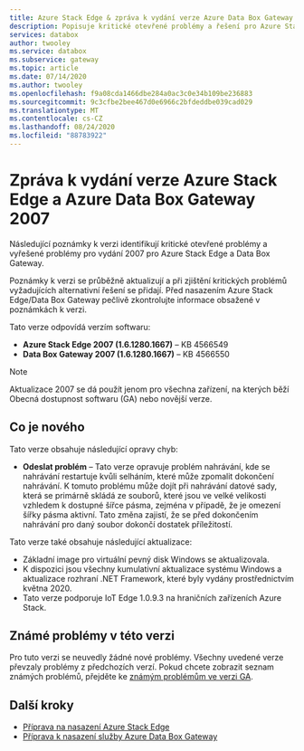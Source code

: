 ```yaml
---
title: Azure Stack Edge & zpráva k vydání verze Azure Data Box Gateway 2007 | Microsoft Docs
description: Popisuje kritické otevřené problémy a řešení pro Azure Stack Edge a Data Box Gateway spuštění 2007 verze.
services: databox
author: twooley
ms.service: databox
ms.subservice: gateway
ms.topic: article
ms.date: 07/14/2020
ms.author: twooley
ms.openlocfilehash: f9a08cda1466dbe284a0ac3c0e34b109be236883
ms.sourcegitcommit: 9c3cfbe2bee467d0e6966c2bfdeddbe039cad029
ms.translationtype: MT
ms.contentlocale: cs-CZ
ms.lasthandoff: 08/24/2020
ms.locfileid: "88783922"
---
```

# <a name="azure-stack-edge-and-azure-data-box-gateway-2007-release-notes"></a>Zpráva k vydání verze Azure Stack Edge a Azure Data Box Gateway 2007

Následující poznámky k verzi identifikují kritické otevřené problémy a vyřešené problémy pro vydání 2007 pro Azure Stack Edge a Data Box Gateway.

Poznámky k verzi se průběžně aktualizují a při zjištění kritických problémů vyžadujících alternativní řešení se přidají. Před nasazením Azure Stack Edge/Data Box Gateway pečlivě zkontrolujte informace obsažené v poznámkách k verzi.

Tato verze odpovídá verzím softwaru:

- **Azure Stack Edge 2007 (1.6.1280.1667)** – KB 4566549
- **Data Box Gateway 2007 (1.6.1280.1667)** – KB 4566550

> [!NOTE]
> Aktualizace 2007 se dá použít jenom pro všechna zařízení, na kterých běží Obecná dostupnost softwaru (GA) nebo novější verze.

## <a name="whats-new"></a>Co je nového

Tato verze obsahuje následující opravy chyb:

- **Odeslat problém** – Tato verze opravuje problém nahrávání, kde se nahrávání restartuje kvůli selháním, které může zpomalit dokončení nahrávání. K tomuto problému může dojít při nahrávání datové sady, která se primárně skládá ze souborů, které jsou ve velké velikosti vzhledem k dostupné šířce pásma, zejména v případě, že je omezení šířky pásma aktivní. Tato změna zajistí, že se před dokončením nahrávání pro daný soubor dokončí dostatek příležitostí.

Tato verze také obsahuje následující aktualizace:

- Základní image pro virtuální pevný disk Windows se aktualizovala.
- K dispozici jsou všechny kumulativní aktualizace systému Windows a aktualizace rozhraní .NET Framework, které byly vydány prostřednictvím května 2020.
- Tato verze podporuje IoT Edge 1.0.9.3 na hraničních zařízeních Azure Stack.

## <a name="known-issues-in-this-release"></a>Známé problémy v této verzi

Pro tuto verzi se neuvedly žádné nové problémy. Všechny uvedené verze převzaly problémy z předchozích verzí. Pokud chcete zobrazit seznam známých problémů, přejděte ke [známým problémům ve verzi GA](data-box-gateway-release-notes.md#known-issues-in-ga-release).

## <a name="next-steps"></a>Další kroky

- [Příprava na nasazení Azure Stack Edge](data-box-edge-deploy-prep.md)
- [Příprava k nasazení služby Azure Data Box Gateway](data-box-gateway-deploy-prep.md)
